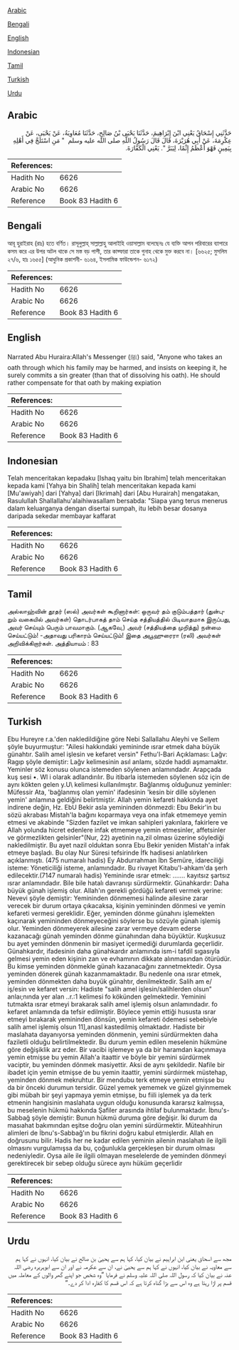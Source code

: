[Arabic](#arabic)

[Bengali](#bengali)

[English](#english)

[Indonesian](#indonesian)

[Tamil](#tamil)

[Turkish](#turkish)

[Urdu](#urdu)

## Arabic


<div dir="rtl" lang="ar" style={{fontSize:'larger',backgroundColor:'#f8f9fa',padding:20}}>
حَدَّثَنِي إِسْحَاقُ يَعْنِي ابْنَ إِبْرَاهِيمَ، حَدَّثَنَا يَحْيَى بْنُ صَالِحٍ، حَدَّثَنَا مُعَاوِيَةُ، عَنْ يَحْيَى، عَنْ عِكْرِمَةَ، عَنْ أَبِي هُرَيْرَةَ، قَالَ قَالَ رَسُولُ اللَّهِ صلى الله عليه وسلم ‏ "‏ مَنِ اسْتَلَجَّ فِي أَهْلِهِ بِيَمِينٍ فَهْوَ أَعْظَمُ إِثْمًا، لِيَبَرَّ ‏"‏‏.‏ يَعْنِي الْكَفَّارَةَ‏.‏
</div>
<div style={{backgroundColor:'#f8f9fa',padding:20, marginBottom: 10}}><table> <thead> <tr> <th>References:</th> <th></th> </tr> </thead> <tbody><tr><td>Hadith No</td><td>6626</td></tr><tr><td>Arabic No</td><td>6626</td></tr><tr><td>Reference</td><td>Book 83 Hadith 6</td></tr></tbody></table></div>

## Bengali


<div dir="ltr" lang="bn" style={{fontSize:'larger',backgroundColor:'#f8f9fa',padding:20}}>
আবূ হুরাইরাহ (রাঃ) হতে বর্ণিত। রাসূলুল্লাহ্ সাল্লাল্লাহু আলাইহি ওয়াসাল্লাম বলেছেনঃ যে ব্যক্তি আপন পরিবারের ব্যাপারে কসম করে এর উপর অটল থাকে সে মস্ত বড় পাপী, তার কাফ্ফারা তাকে গুনাহ থেকে মুক্ত করবে না। [৬৬২৫; মুসলিম ২৭/৬, হাঃ ১৬৫৫] (আধুনিক প্রকাশনী- ৬১৬৪, ইসলামিক ফাউন্ডেশন- ৬১৭২)
</div>
<div style={{backgroundColor:'#f8f9fa',padding:20, marginBottom: 10}}><table> <thead> <tr> <th>References:</th> <th></th> </tr> </thead> <tbody><tr><td>Hadith No</td><td>6626</td></tr><tr><td>Arabic No</td><td>6626</td></tr><tr><td>Reference</td><td>Book 83 Hadith 6</td></tr></tbody></table></div>

## English


<div dir="ltr" lang="en" style={{fontSize:'larger',backgroundColor:'#f8f9fa',padding:20}}>
Narrated Abu Huraira:Allah's Messenger (ﷺ) said, "Anyone who takes an oath through which his family may be harmed, and insists on keeping it, he surely commits a sin greater (than that of dissolving his oath). He should rather compensate for that oath by making expiation
</div>
<div style={{backgroundColor:'#f8f9fa',padding:20, marginBottom: 10}}><table> <thead> <tr> <th>References:</th> <th></th> </tr> </thead> <tbody><tr><td>Hadith No</td><td>6626</td></tr><tr><td>Arabic No</td><td>6626</td></tr><tr><td>Reference</td><td>Book 83 Hadith 6</td></tr></tbody></table></div>

## Indonesian


<div dir="ltr" lang="id" style={{fontSize:'larger',backgroundColor:'#f8f9fa',padding:20}}>
Telah menceritakan kepadaku [Ishaq yaitu bin Ibrahim] telah menceritakan kepada kami [Yahya bin Shalih] telah menceritakan kepada kami [Mu'awiyah] dari [Yahya] dari [Ikrimah] dari [Abu Hurairah] mengatakan, Rasulullah Shallallahu'alaihiwasallam bersabda: "Siapa yang terus menerus dalam keluarganya dengan disertai sumpah, itu lebih besar dosanya daripada sekedar membayar kaffarat
</div>
<div style={{backgroundColor:'#f8f9fa',padding:20, marginBottom: 10}}><table> <thead> <tr> <th>References:</th> <th></th> </tr> </thead> <tbody><tr><td>Hadith No</td><td>6626</td></tr><tr><td>Arabic No</td><td>6626</td></tr><tr><td>Reference</td><td>Book 83 Hadith 6</td></tr></tbody></table></div>

## Tamil


<div dir="ltr" lang="ta" style={{fontSize:'larger',backgroundColor:'#f8f9fa',padding:20}}>
அல்லாஹ்வின் தூதர் (ஸல்) அவர்கள் கூறினார்கள்: ஒருவர் தம் குடும்பத்தார் (துன்புறும் வகையில் அவர்கள்) தொடர்பாகத் தாம் செய்த சத்தியத்தில் பிடிவாதமாக இருப்பது, அவர் செய்யும் பெரும் பாவமாகும். (ஆகவே,) அவர் (சத்தியத்தை முறித்து) நன்மை செய்யட்டும்! -அதாவது பரிகாரம் செய்யட்டும்! இதை அபூஹுரைரா (ரலி) அவர்கள் அறிவிக்கிறார்கள். அத்தியாயம் : 83
</div>
<div style={{backgroundColor:'#f8f9fa',padding:20, marginBottom: 10}}><table> <thead> <tr> <th>References:</th> <th></th> </tr> </thead> <tbody><tr><td>Hadith No</td><td>6626</td></tr><tr><td>Arabic No</td><td>6626</td></tr><tr><td>Reference</td><td>Book 83 Hadith 6</td></tr></tbody></table></div>

## Turkish


<div dir="ltr" lang="tr" style={{fontSize:'larger',backgroundColor:'#f8f9fa',padding:20}}>
Ebu Hureyre r.a.'den nakledildiğine göre Nebi Sallallahu Aleyhi ve Sellem şöyle buyurmuştur: "Ailesi hakkındaki yemininde ısrar etmek daha büyük günahtır. Salih amel işlesin ve kefaret versin" Fethu'l-Bari Açıklaması: Lağv: Ragıp şöyle demiştir: Lağv kelimesinin asıl anlamı, sözde haddi aşmamaktır. Yeminler söz konusu olunca istemeden söylenen anlamındadır. Arapçada kuş sesi •. Wl i olarak adlandırılır. Bu itibarla istemeden söylenen söz için de aynı kökten gelen y.U\ kelimesi kullanılmıştır. Bağlanmış olduğunuz yeminler: Müfessir Ata, 'bağlanmış olan yemin' ifadesinin 'kesin bir dille söylenen yemin' anlamına geldiğini belirtmiştir. Allah yemin kefareti hakkında ayet indirene değin, Hz. EbU Bekir asla yemininden dönmezdi: Ebu Bekir'in bu sözü akrabası Mistah'la bağını koparmaya veya ona infak etmemeye yemin etmesi ve akabinde "Sizden fazilet ve imkan sahipleri yakınlara, fakirlere ve Allah yolunda hicret edenlere infak etmemeye yemin etmesinler, affetsinler ve görmezlikten gelsinler"(Nur, 22) ayetinin na,zil olması üzerine söylediği nakledilmiştir. Bu ayet nazil olduktan sonra Ebu Bekir yeniden Mistah'a infak etmeye başladı. Bu olay Nur Süresi tefsirinde İfk hadisesi anlatılırken açıklanmıştı. (475 numaralı hadis) Ey Abdurrahman İbn Semüre, idareciliği isteme: Yöneticiliği isteme, anlamındadır. Bu rivayet Kitabu'l-ahkam'da şerh edilecektir.(7147 numaralı hadis) Yemininde ısrar etmek: ....... kayıtsız şartsız ısrar anlamındadır. Bile bile hatalı davranışı sürdürmektir. Günahkardır: Daha büyük günah işlemiş olur. Allah'ın gerekli gördüğü kefareti vermek yerine: Nevevi şöyle demiştir: Yemininden dönmemesi halinde ailesine zarar verecek bir durum ortaya çıkacaksa, kişinin yemininden dönmesi ve yemin kefareti vermesi gereklidir. Eğer, yeminden dönme günahını işlemekten kaçınarak yemininden dönmeyeceğini söylerse bu sözüyle günah işlemiş olur. Yeminden dönmeyerek ailesine zarar vermeye devam ederse kazanacağı günah yeminden dönme günahından daha büyüktür. Kuşkusuz bu ayet yeminden dönmenin bir masiyet içermediği durumlarda geçerlidir. Günahkardır, ifadesinin daha günahkardır anlamında ism-i tafdil sıgasıyla gelmesi yemin eden kişinin zan ve evhamının dikkate alınmasından ötürüdür. Bu kimse yeminden dönmekle günah kazanacağını zannetmektedir. Oysa yeminden dönerek günah kazanmamaktadır. Bu nedenle ona ısrar etmek, yeminden dönmekten daha buyük günahtır, denilmektedir. Salih am e/ iş/esin ve kefaret versin: Hadiste "salih amel işlesin/salihlerden olsun" anlaı;nında yer alan ..r.:1 kelimesi fo kökünden gelmektedir. Yeminini tutmakta ısrar etmeyi bırakarak salih amel işlemiş olsun anlamındadır. fo kefaret anlamında da tefsir edilmiştir. Böylece yemin ettiği hususta ısrar etmeyi bırakarak yemininden dönsün, yemin kefareti ödemesi sebebiyle salih amel işlemiş olsun 11],anasl kastedilmiş olmaktadır. Hadiste bir maslahata dayanıyorsa yeminden dönmenin, yemini sürdürmekten daha faziletli olduğu belirtilmektedir. Bu durum yemin edilen meselenin hükmüne göre değişiklik arz eder. Bir vacibi işlemeye ya da bir haramdan kaçınmaya yemin etmişse bu yemin Allah'a itaattir ve böyle bir yemini sürdürmek vaciptir, bu yeminden dönmek masiyettir. Aksi de aynı şekildedir. Nafile bir ibadet için yemin etmişse de bu yemin itaattir, yemini sürdıirmek müstehap, yeminden dönmek mekruhtur. Bir mendubu terk etmeye yemin etmişse bu da bir önceki durumun tersidir. Güzel yemek yememek ve güzel giyinmemek gibi mübah bir şeyi yapmaya yemin etmişse, bu fiili işlemek ya da terk etmenin hangisinin maslahata uygun olduğu konusunda kararsız kalmışsa, bu meselenin hükmü hakkında Şafiler arasında ihtilaf bulunmaktadır. İbnu's-Sabbağ şöyle demiştir: Bunun hükmü duruma göre değişir. İki durum da masıahat bakımından eşitse doğru olan yemini sürdürmektir. Müteahhirun alimleri de İbnu's-Sabbağ'ın bu fikrini doğru kabul etmişlerdir. Allah en doğrusunu bilir. Hadis her ne kadar edilen yeminin ailenin maslahatı ile ilgili olmasını vurgulamışsa da bu, çoğunlukla gerçekleşen bir durum olması nedeniyledir. Oysa aile ile ilgili olmayan meselelerde de yeminden dönmeyi gerektirecek bir sebep olduğu sürece aynı hüküm geçerlidir
</div>
<div style={{backgroundColor:'#f8f9fa',padding:20, marginBottom: 10}}><table> <thead> <tr> <th>References:</th> <th></th> </tr> </thead> <tbody><tr><td>Hadith No</td><td>6626</td></tr><tr><td>Arabic No</td><td>6626</td></tr><tr><td>Reference</td><td>Book 83 Hadith 6</td></tr></tbody></table></div>

## Urdu


<div dir="rtl" lang="ur" style={{fontSize:'larger',backgroundColor:'#f8f9fa',padding:20}}>
مجھ سے اسحاق یعنی ابن ابراہیم نے بیان کیا، کہا ہم سے یحییٰ بن صالح نے بیان کیا، انہوں نے کہا ہم سے معاویہ نے بیان کیا، انہوں نے کہا ہم سے یحییٰ نے، ان سے عکرمہ نے اور ان سے ابوہریرہ رضی اللہ عنہ نے بیان کیا کہ رسول اللہ صلی اللہ علیہ وسلم نے فرمایا ”وہ شخص جو اپنے گھر والوں کے معاملہ میں قسم پر اڑا رہتا ہے وہ اس سے بڑا گناہ کرتا ہے کہ اس قسم کا کفارہ ادا کر دے۔“
</div>
<div style={{backgroundColor:'#f8f9fa',padding:20, marginBottom: 10}}><table> <thead> <tr> <th>References:</th> <th></th> </tr> </thead> <tbody><tr><td>Hadith No</td><td>6626</td></tr><tr><td>Arabic No</td><td>6626</td></tr><tr><td>Reference</td><td>Book 83 Hadith 6</td></tr></tbody></table></div>